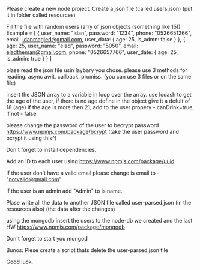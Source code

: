 Please create a new node project.
Create a json file (called users.json) (put it in folder called resources)

Fill the file with random users (arry of json objects (something like 15))
Example = [
    {
        user_name: "idan",
        password: "1234",
        phone: "0526651266",
        email: idanmagled@gmail.com,
        user_data: {
            age: 25,
            is_admn: false
        }
    },
    {
        age: 25,
        user_name: "elad",
        password: "5050",
        email: eladtheman@gmail.com,
        phone: "0526657766",
        user_date: {
            age: 25,
            is_admin: true
        }
    }
]

plase read the json file usin laybary you chose.
please use 3 methods for reading.
async awit.
callback.
promiss.
(you can use 3 files or on the same file)

insert the JSON array to a variable in loop over the array.
use lodash to get the age of the user, if there is no age define in the object give it a defult of 18 (age)
if the age is more then 21, add to the user propery - canDrink=true, if not - false

please change the password of the user to becrypt password
https://www.npmjs.com/package/bcrypt
(take the user password and bcrypt it using this^)

Don't forget to install dependencies.

Add an ID to each user using
https://www.npmjs.com/package/uuid

If the user don't have a valid email please change is email to - "notvalid@gmail.com"

if the user is an admin add "Admin" to is name.

Plase write all the data to another JSON file called user-parsed.json (in the resources also) (the data after the changes)

using the mongodb insert the users to the node-db we created and the last HW
https://www.npmjs.com/package/mongodb

Don't forget to start you mongod

Bunos:
Plese create a script thats delete the user-parsed.json file

Good luck.
